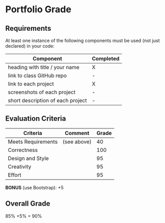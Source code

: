 # Portfolio Grade

## Requirements
At least one instance of the following components must be used (not just declared) in your code:

|  Component | Completed |
|---|---|
| heading with title / your name  | X |
| link to class GitHub repo  | - |
| link to each project | X |
| screenshots of each project  | - |
| short description of each project  | - |


## Evaluation Criteria

|  Criteria | Comment | Grade |
|---|---|---|
| Meets Requirements  | (see above) | 40 |
| Correctness  |   |  100    |
| Design and Style |  | 95 |
| Creativity |            |  95 |
| Effort |                |  95 |


**BONUS** (use Bootstrap): +5

## Overall Grade
 85% +5% = 90%
